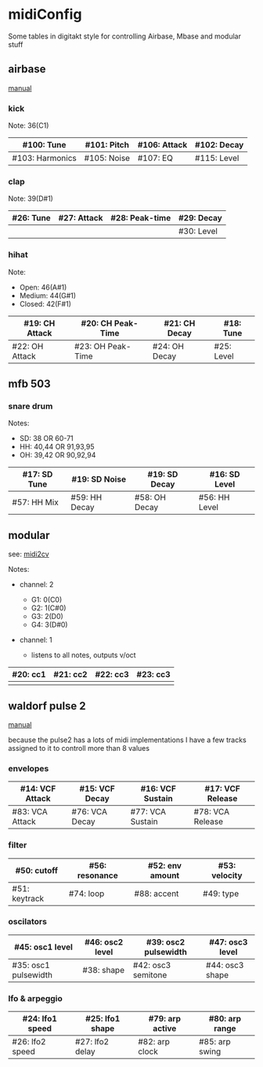 # midiConfig
Some tables in digitakt style for controlling Airbase, Mbase and modular stuff

## airbase

[manual](https://www.jomox.de/upload/manuals/AirBase99_D.pdf)

### kick

Note: 36(C1)

| #100: Tune      | #101: Pitch | #106: Attack | #102: Decay |
| --------------- | ----------- | ------------ | ----------- |
| #103: Harmonics | #105: Noise | #107: EQ     | #115: Level |

### clap

Note: 39(D#1)

| #26: Tune | #27: Attack | #28: Peak-time | #29: Decay |
| --------- | ----------- | -------------- | ---------- |
|           |             |                | #30: Level |

### hihat

Note:

- Open: 46(A#1)
- Medium: 44(G#1)
- Closed: 42(F#1)

| #19: CH Attack | #20: CH Peak-Time | #21: CH Decay | #18: Tune  |
| -------------- | ----------------- | ------------- | ---------- |
| #22: OH Attack | #23: OH Peak-Time | #24: OH Decay | #25: Level |


## mfb 503

### snare drum

Notes:
- SD: 38 OR 60-71
- HH: 40,44 OR 91,93,95
- OH: 39,42 OR 90,92,94

| #17: SD Tune   | #19: SD Noise     | #19: SD Decay | #16: SD Level |
| -------------- | ----------------- | ------------- | ----------    |
| #57: HH Mix    | #59: HH Decay     | #58: OH Decay | #56: HH Level |


## modular

see: [midi2cv](https://github.com/ljurk/midi2cv)

Notes:

- channel: 2

  - G1: 0(C0)
  - G2: 1(C#0)
  - G3: 2(D0)
  - G4: 3(D#0)

- channel: 1

  - listens to all notes, outputs v/oct



| #20: cc1 | #21: cc2 | #22: cc3 | #23: cc3 |
| -------- | -------- | -------- | -------- |
|          |          |          |          |



## waldorf pulse 2

[manual](https://support.waldorfmusic.com/files/Pulse%202/Manuals/Pulse_2_Handbuch.pdf)

because the pulse2 has a lots of midi implementations I have a few tracks assigned to it to controll more than 8 values

### envelopes

| #14: VCF Attack | #15: VCF Decay | #16: VCF Sustain | #17: VCF Release |
| --------------- | -------------- | ---------------- | ---------------- |
| #83: VCA Attack | #76: VCA Decay | #77: VCA Sustain | #78: VCA Release |

### filter

| #50: cutoff   | #56: resonance | #52: env amount | #53: velocity |
| ------------- | -------------- | --------------- | ------------- |
| #51: keytrack | #74: loop      | #88: accent     | #49: type     |

### oscilators

| #45: osc1 level | #46: osc2 level | #39: osc2 pulsewidth | #47: osc3 level |
| --------------- | --------------- | -------------------- | --------------- |
| #35: osc1 pulsewidth | #38: shape | #42: osc3 semitone   | #44: osc3 shape |

### lfo & arpeggio

| #24: lfo1 speed | #25: lfo1 shape | #79: arp active | #80: arp range |
| --------------- | --------------- | --------------- | -------------- |
| #26: lfo2 speed | #27: lfo2 delay | #82: arp clock  | #85: arp swing |
